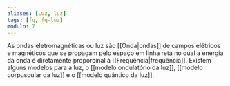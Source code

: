 ```yaml
---
aliases: [Luz, luz]
tags: [fq, fq-luz]
modulo: 7
---
```


As ondas eletromagnéticas ou luz são [[Onda|ondas]] de campos elétricos e magnéticos que se propagam pelo espaço em linha reta no qual a energia da onda é diretamente proporcinal à [[Frequência|frequência]]. Existem alguns modelos para a luz, o [[modelo ondulatório da luz]], [[modelo corpuscular da luz]] e o [[modelo quântico da luz]].
